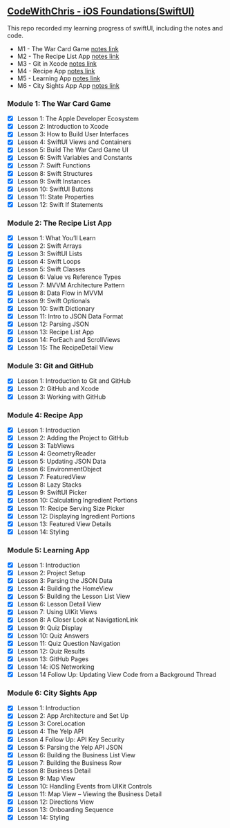 ## [CodeWithChris - iOS Foundations(SwiftUI)](https://learn.codewithchris.com/users/sign_in)

This repo recorded my learning progress of swiftUI, including the notes and code.

- M1 - The War Card Game [notes link](https://github.com/Zidiefeng/swiftUI-study/blob/main/Notes-Module%201.md)
- M2 - The Recipe List App [notes link](https://github.com/Zidiefeng/swiftUI-study/blob/main/Notes-Module%202.md)
- M3 - Git in Xcode [notes link](https://github.com/Zidiefeng/swiftUI-study/blob/main/Add_git_to_Xcode.pdf)
- M4 - Recipe App [notes link](https://github.com/Zidiefeng/swiftUI-study/blob/main/Notes-Module%204.md)
- M5 - Learning App [notes link](https://github.com/Zidiefeng/swiftUI-study/blob/main/Notes-Module%205.md)
- M6 - City Sights App App [notes link](https://github.com/Zidiefeng/swiftUI-study/blob/main/Notes-Module%206.md)

### Module 1: The War Card Game

- [x] Lesson 1: The Apple Developer Ecosystem
- [x] Lesson 2: Introduction to Xcode
- [x] Lesson 3: How to Build User Interfaces
- [x] Lesson 4: SwiftUI Views and Containers
- [x] Lesson 5: Build The War Card Game UI
- [x] Lesson 6: Swift Variables and Constants
- [x] Lesson 7: Swift Functions
- [x] Lesson 8: Swift Structures
- [x] Lesson 9: Swift Instances
- [x] Lesson 10: SwiftUI Buttons
- [x] Lesson 11: State Properties
- [x] Lesson 12: Swift If Statements

### Module 2: The Recipe List App

- [x] Lesson 1: What You’ll Learn
- [x] Lesson 2: Swift Arrays
- [x] Lesson 3: SwiftUI Lists
- [x] Lesson 4: Swift Loops
- [x] Lesson 5: Swift Classes
- [x] Lesson 6: Value vs Reference Types
- [x] Lesson 7: MVVM Architecture Pattern
- [x] Lesson 8: Data Flow in MVVM
- [x] Lesson 9: Swift Optionals
- [x] Lesson 10: Swift Dictionary
- [x] Lesson 11: Intro to JSON Data Format
- [x] Lesson 12: Parsing JSON
- [x] Lesson 13: Recipe List App
- [x] Lesson 14: ForEach and ScrollViews
- [x] Lesson 15: The RecipeDetail View

### Module 3: Git and GitHub

- [x] Lesson 1: Introduction to Git and GitHub
- [x] Lesson 2: GitHub and Xcode
- [x] Lesson 3: Working with GitHub

### Module 4: Recipe App

- [x] Lesson 1: Introduction
- [x] Lesson 2: Adding the Project to GitHub
- [x] Lesson 3: TabViews
- [x] Lesson 4: GeometryReader
- [x] Lesson 5: Updating JSON Data
- [x] Lesson 6: EnvironmentObject
- [x] Lesson 7: FeaturedView
- [x] Lesson 8: Lazy Stacks
- [x] Lesson 9: SwiftUI Picker
- [x] Lesson 10: Calculating Ingredient Portions
- [x] Lesson 11: Recipe Serving Size Picker
- [x] Lesson 12: Displaying Ingredient Portions
- [x] Lesson 13: Featured View Details
- [x] Lesson 14: Styling

### Module 5: Learning App

- [x] Lesson 1: Introduction
- [x] Lesson 2: Project Setup
- [x] Lesson 3: Parsing the JSON Data
- [x] Lesson 4: Building the HomeView
- [x] Lesson 5: Building the Lesson List View
- [x] Lesson 6: Lesson Detail View
- [x] Lesson 7: Using UIKit Views
- [x] Lesson 8: A Closer Look at NavigationLink
- [x] Lesson 9: Quiz Display
- [x] Lesson 10: Quiz Answers
- [x] Lesson 11: Quiz Question Navigation
- [x] Lesson 12: Quiz Results
- [x] Lesson 13: GitHub Pages
- [x] Lesson 14: iOS Networking
- [x] Lesson 14 Follow Up: Updating View Code from a Background Thread

### Module 6: City Sights App

- [x] Lesson 1: Introduction
- [x] Lesson 2: App Architecture and Set Up
- [x] Lesson 3: CoreLocation
- [x] Lesson 4: The Yelp API
- [x] Lesson 4 Follow Up: API Key Security
- [x] Lesson 5: Parsing the Yelp API JSON
- [x] Lesson 6: Building the Business List View
- [x] Lesson 7: Building the Business Row
- [x] Lesson 8: Business Detail
- [x] Lesson 9: Map View
- [x] Lesson 10: Handling Events from UIKit Controls
- [x] Lesson 11: Map View – Viewing the Business Detail
- [x] Lesson 12: Directions View
- [x] Lesson 13: Onboarding Sequence
- [x] Lesson 14: Styling

